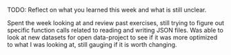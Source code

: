 TODO: Reflect on what you learned this week and what is still unclear.

Spent the week looking at and review past exercises, still trying to figure out specific function calls related to reading and writing JSON files.
Was able to look at new datasets for open data-project to see if it was more optimized to what I was looking at, still gauging if it is worth changing.
